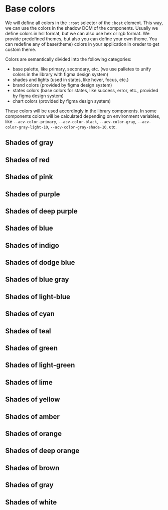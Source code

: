 # Base colors

We will define all colors in the `:root` selector of the `:host` element.
This way, we can use the colors in the shadow DOM of the components.
Usually we define colors in hsl format, but we can also use hex or rgb format.
We provide predefined themes, but also you can define your own theme.
You can redefine any of base(theme) colors in your application in oreder to get custom theme.

Colors are semantically divided into the following categories:

- base palette, like primary, secondary, etc. (we use palletes to unify colors in the library with figma design system)
- shades and lights (used in states, like hover, focus, etc.)
- brand colors (provided by figma design system)
- states colors (base colors for states, like success, error, etc., provided by figma design system)
- chart colors (provided by figma design system)

These colors will be used accordingly in the library components.
In some components colors will be calculated depending on environment variables,
like `--acv-color-primary`, `--acv-color-black`, `--acv-color-gray`, `--acv-color-gray-light-10`, `--acv-color-gray-shade-10`, etc.

<color name="--acv-color-white"></color>
<color name="--acv-color-black"></color>
<color name="--acv-color-red"></color>
<color name="--acv-color-pink"></color>
<color name="--acv-color-purple"></color>
<color name="--acv-color-deep-purple"></color>
<color name="--acv-color-indigo"></color>
<color name="--acv-color-blue"></color>
<color name="--acv-color-dodge-blue"></color>
<color name="--acv-color-blue-gray"></color>
<color name="--acv-color-light-blue"></color>
<color name="--acv-color-cyan"></color>
<color name="--acv-color-teal"></color>
<color name="--acv-color-green"></color>
<color name="--acv-color-light-green"></color>
<color name="--acv-color-lime"></color>
<color name="--acv-color-yellow"></color>
<color name="--acv-color-amber"></color>
<color name="--acv-color-orange"></color>
<color name="--acv-color-deep-orange"></color>
<color name="--acv-color-brown"></color>
<color name="--acv-color-gray"></color>

## Shades of gray

<color name="--acv-color-white"></color>
<color name="--acv-color-whitesmoke"></color>
<color name="--acv-color-gainsboro"></color>
<color name="--acv-color-lightgray"></color>
<color name="--acv-color-darkgray"></color>
<color name="--acv-color-gray"></color>
<color name="--acv-color-dimgray"></color>
<color name="--acv-color-black"></color>

## Shades of red

<color name="--acv-color-red-shade-40"></color>
<color name="--acv-color-red-shade-30"></color>
<color name="--acv-color-red-shade-20"></color>
<color name="--acv-color-red-shade-10"></color>
<color name="--acv-color-red-light-10"></color>
<color name="--acv-color-red-light-20"></color>
<color name="--acv-color-red-light-30"></color>
<color name="--acv-color-red-light-40"></color>

## Shades of pink

<color name="--acv-color-pink-shade-40"></color>
<color name="--acv-color-pink-shade-30"></color>
<color name="--acv-color-pink-shade-20"></color>
<color name="--acv-color-pink-shade-10"></color>
<color name="--acv-color-pink-light-10"></color>
<color name="--acv-color-pink-light-20"></color>
<color name="--acv-color-pink-light-30"></color>
<color name="--acv-color-pink-light-40"></color>

## Shades of purple

<color name="--acv-color-purple-shade-40"></color>
<color name="--acv-color-purple-shade-30"></color>
<color name="--acv-color-purple-shade-20"></color>
<color name="--acv-color-purple-shade-10"></color>
<color name="--acv-color-purple-light-10"></color>
<color name="--acv-color-purple-light-20"></color>
<color name="--acv-color-purple-light-30"></color>
<color name="--acv-color-purple-light-40"></color>

## Shades of deep purple

<color name="--acv-color-deep-purple-shade-40"></color>
<color name="--acv-color-deep-purple-shade-30"></color>
<color name="--acv-color-deep-purple-shade-20"></color>
<color name="--acv-color-deep-purple-shade-10"></color>
<color name="--acv-color-deep-purple-light-10"></color>
<color name="--acv-color-deep-purple-light-20"></color>
<color name="--acv-color-deep-purple-light-30"></color>
<color name="--acv-color-deep-purple-light-40"></color>

## Shades of blue

<color name="--acv-color-blue-shade-40"></color>
<color name="--acv-color-blue-shade-30"></color>
<color name="--acv-color-blue-shade-20"></color>
<color name="--acv-color-blue-shade-10"></color>
<color name="--acv-color-blue-light-10"></color>
<color name="--acv-color-blue-light-20"></color>
<color name="--acv-color-blue-light-30"></color>
<color name="--acv-color-blue-light-40"></color>

## Shades of indigo

<color name="--acv-color-indigo-shade-40"></color>
<color name="--acv-color-indigo-shade-30"></color>
<color name="--acv-color-indigo-shade-20"></color>
<color name="--acv-color-indigo-shade-10"></color>
<color name="--acv-color-indigo-light-10"></color>
<color name="--acv-color-indigo-light-20"></color>
<color name="--acv-color-indigo-light-30"></color>
<color name="--acv-color-indigo-light-40"></color>

## Shades of dodge blue

<color name="--acv-color-dodge-blue-shade-40"></color>
<color name="--acv-color-dodge-blue-shade-30"></color>
<color name="--acv-color-dodge-blue-shade-20"></color>
<color name="--acv-color-dodge-blue-shade-10"></color>
<color name="--acv-color-dodge-blue-light-10"></color>
<color name="--acv-color-dodge-blue-light-20"></color>
<color name="--acv-color-dodge-blue-light-30"></color>
<color name="--acv-color-dodge-blue-light-40"></color>

## Shades of blue gray

<color name="--acv-color-blue-gray-shade-40"></color>
<color name="--acv-color-blue-gray-shade-30"></color>
<color name="--acv-color-blue-gray-shade-20"></color>
<color name="--acv-color-blue-gray-shade-10"></color>
<color name="--acv-color-blue-gray-light-10"></color>
<color name="--acv-color-blue-gray-light-20"></color>
<color name="--acv-color-blue-gray-light-30"></color>
<color name="--acv-color-blue-gray-light-40"></color>

## Shades of light-blue

<color name="--acv-color-light-blue-shade-40"></color>
<color name="--acv-color-light-blue-shade-30"></color>
<color name="--acv-color-light-blue-shade-20"></color>
<color name="--acv-color-light-blue-shade-10"></color>
<color name="--acv-color-light-blue-light-10"></color>
<color name="--acv-color-light-blue-light-20"></color>
<color name="--acv-color-light-blue-light-30"></color>
<color name="--acv-color-light-blue-light-40"></color>

## Shades of cyan

<color name="--acv-color-cyan-shade-40"></color>
<color name="--acv-color-cyan-shade-30"></color>
<color name="--acv-color-cyan-shade-20"></color>
<color name="--acv-color-cyan-shade-10"></color>
<color name="--acv-color-cyan-light-10"></color>
<color name="--acv-color-cyan-light-20"></color>
<color name="--acv-color-cyan-light-30"></color>
<color name="--acv-color-cyan-light-40"></color>

## Shades of teal

<color name="--acv-color-teal-shade-40"></color>
<color name="--acv-color-teal-shade-30"></color>
<color name="--acv-color-teal-shade-20"></color>
<color name="--acv-color-teal-shade-10"></color>
<color name="--acv-color-teal-light-10"></color>
<color name="--acv-color-teal-light-20"></color>
<color name="--acv-color-teal-light-30"></color>
<color name="--acv-color-teal-light-40"></color>

## Shades of green

<color name="--acv-color-green-shade-40"></color>
<color name="--acv-color-green-shade-30"></color>
<color name="--acv-color-green-shade-20"></color>
<color name="--acv-color-green-shade-10"></color>
<color name="--acv-color-green-light-10"></color>
<color name="--acv-color-green-light-20"></color>
<color name="--acv-color-green-light-30"></color>
<color name="--acv-color-green-light-40"></color>

## Shades of light-green

<color name="--acv-color-light-green-shade-40"></color>
<color name="--acv-color-light-green-shade-30"></color>
<color name="--acv-color-light-green-shade-20"></color>
<color name="--acv-color-light-green-shade-10"></color>
<color name="--acv-color-light-green-light-10"></color>
<color name="--acv-color-light-green-light-20"></color>
<color name="--acv-color-light-green-light-30"></color>
<color name="--acv-color-light-green-light-40"></color>

## Shades of lime

<color name="--acv-color-lime-shade-40"></color>
<color name="--acv-color-lime-shade-30"></color>
<color name="--acv-color-lime-shade-20"></color>
<color name="--acv-color-lime-shade-10"></color>
<color name="--acv-color-lime-light-10"></color>
<color name="--acv-color-lime-light-20"></color>
<color name="--acv-color-lime-light-30"></color>
<color name="--acv-color-lime-light-40"></color>

## Shades of yellow

<color name="--acv-color-yellow-shade-40"></color>
<color name="--acv-color-yellow-shade-30"></color>
<color name="--acv-color-yellow-shade-20"></color>
<color name="--acv-color-yellow-shade-10"></color>
<color name="--acv-color-yellow-light-10"></color>
<color name="--acv-color-yellow-light-20"></color>
<color name="--acv-color-yellow-light-30"></color>
<color name="--acv-color-yellow-light-40"></color>

## Shades of amber

<color name="--acv-color-amber-shade-40"></color>
<color name="--acv-color-amber-shade-30"></color>
<color name="--acv-color-amber-shade-20"></color>
<color name="--acv-color-amber-shade-10"></color>
<color name="--acv-color-amber-light-10"></color>
<color name="--acv-color-amber-light-20"></color>
<color name="--acv-color-amber-light-30"></color>
<color name="--acv-color-amber-light-40"></color>

## Shades of orange

<color name="--acv-color-orange-shade-40"></color>
<color name="--acv-color-orange-shade-30"></color>
<color name="--acv-color-orange-shade-20"></color>
<color name="--acv-color-orange-shade-10"></color>
<color name="--acv-color-orange-light-10"></color>
<color name="--acv-color-orange-light-20"></color>
<color name="--acv-color-orange-light-30"></color>
<color name="--acv-color-orange-light-40"></color>

## Shades of deep orange

<color name="--acv-color-deep-orange-shade-40"></color>
<color name="--acv-color-deep-orange-shade-30"></color>
<color name="--acv-color-deep-orange-shade-20"></color>
<color name="--acv-color-deep-orange-shade-10"></color>
<color name="--acv-color-deep-orange-light-10"></color>
<color name="--acv-color-deep-orange-light-20"></color>
<color name="--acv-color-deep-orange-light-30"></color>
<color name="--acv-color-deep-orange-light-40"></color>

## Shades of brown

<color name="--acv-color-brown-shade-40"></color>
<color name="--acv-color-brown-shade-30"></color>
<color name="--acv-color-brown-shade-20"></color>
<color name="--acv-color-brown-shade-10"></color>
<color name="--acv-color-brown-light-10"></color>
<color name="--acv-color-brown-light-20"></color>
<color name="--acv-color-brown-light-30"></color>
<color name="--acv-color-brown-light-40"></color>

## Shades of gray

<color name="--acv-color-gray-shade-40"></color>
<color name="--acv-color-gray-shade-30"></color>
<color name="--acv-color-gray-shade-20"></color>
<color name="--acv-color-gray-shade-10"></color>
<color name="--acv-color-gray-light-10"></color>
<color name="--acv-color-gray-light-20"></color>
<color name="--acv-color-gray-light-30"></color>
<color name="--acv-color-gray-light-40"></color>

## Shades of white

<color name="--acv-color-white-100"></color>
<color name="--acv-color-white-90"></color>
<color name="--acv-color-white-80"></color>
<color name="--acv-color-white-70"></color>
<color name="--acv-color-white-60"></color>
<color name="--acv-color-white-50"></color>
<color name="--acv-color-white-40"></color>
<color name="--acv-color-white-30"></color>
<color name="--acv-color-white-20"></color>
<color name="--acv-color-white-10"></color>
<color name="--acv-color-white-0"></color>
